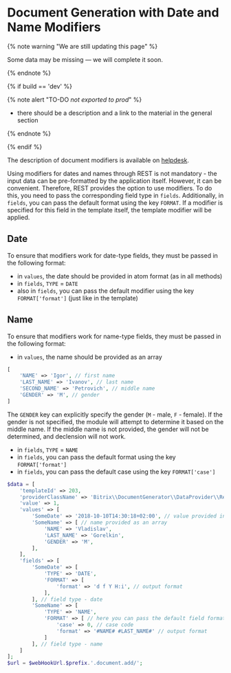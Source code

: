 # Document Generation with Date and Name Modifiers

{% note warning "We are still updating this page" %}

Some data may be missing — we will complete it soon.

{% endnote %}

{% if build == 'dev' %}

{% note alert "TO-DO _not exported to prod_" %}

- there should be a description and a link to the material in the general section
  
{% endnote %}

{% endif %}

The description of document modifiers is available on [helpdesk](https://helpdesk.bitrix24.com/open/24092856/).

Using modifiers for dates and names through REST is not mandatory - the input data can be pre-formatted by the application itself. However, it can be convenient. Therefore, REST provides the option to use modifiers. To do this, you need to pass the corresponding field type in `fields`. Additionally, in `fields`, you can pass the default format using the key `FORMAT`. If a modifier is specified for this field in the template itself, the template modifier will be applied.

## Date

To ensure that modifiers work for date-type fields, they must be passed in the following format:
- in `values`, the date should be provided in atom format (as in all methods)
- in `fields`, `TYPE` = `DATE`
- also in `fields`, you can pass the default modifier using the key `FORMAT['format']` (just like in the template)

## Name

To ensure that modifiers work for name-type fields, they must be passed in the following format:
- in `values`, the name should be provided as an array

```php
[
    'NAME' => 'Igor', // first name
    'LAST_NAME' => 'Ivanov', // last name
    'SECOND_NAME' => 'Petrovich', // middle name
    'GENDER' => 'M', // gender
]
```

The `GENDER` key can explicitly specify the gender (`M` - male, `F` - female). If the gender is not specified, the module will attempt to determine it based on the middle name. If the middle name is not provided, the gender will not be determined, and declension will not work.

- in `fields`, `TYPE` = `NAME`
- in `fields`, you can pass the default format using the key `FORMAT['format']`
- in `fields`, you can pass the default case using the key `FORMAT['case']`

```php
$data = [
	'templateId' => 203,
	'providerClassName' => 'Bitrix\\DocumentGenerator\\DataProvider\\Rest',
	'value' => 1,
	'values' => [
		'SomeDate' => '2018-10-10T14:30:18+02:00', // value provided in atom format
		'SomeName' => [ // name provided as an array
			'NAME' => 'Vladislav',
			'LAST_NAME' => 'Gorelkin',
			'GENDER' => 'M',
		],
	],
	'fields' => [
		'SomeDate' => [
			'TYPE' => 'DATE',
			'FORMAT' => [
				'format' => 'd f Y H:i', // output format
			],
		], // field type - date
		'SomeName' => [
			'TYPE' => 'NAME',
			'FORMAT' => [ // here you can pass the default field format
				'case' => 0, // case code
				'format' => '#NAME# #LAST_NAME#' // output format
			]
		], // field type - name
	]
];
$url = $webHookUrl.$prefix.'.document.add/';
```